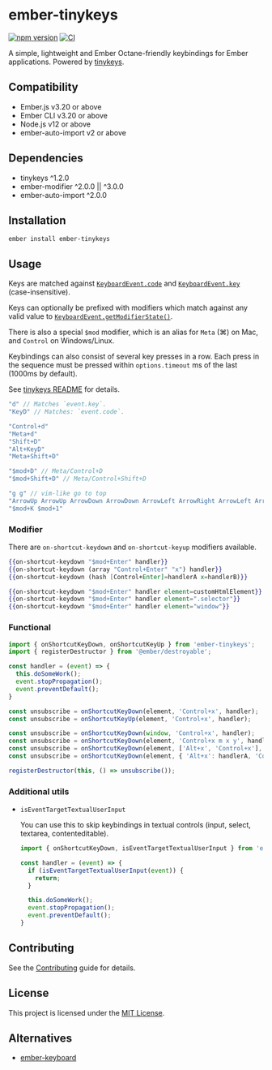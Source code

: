ember-tinykeys
==============================================================================

[![npm version](https://badge.fury.io/js/ember-tinykeys.svg)](https://badge.fury.io/js/ember-tinykeys)
[![CI](https://github.com/StepicOrg/ember-tinykeys/actions/workflows/ci.yml/badge.svg?branch=master&event=push)](https://github.com/StepicOrg/ember-tinykeys/actions/workflows/ci.yml)

A simple, lightweight and Ember Octane-friendly keybindings for Ember applications.
Powered by [tinykeys](https://github.com/jamiebuilds/tinykeys).


Compatibility
------------------------------------------------------------------------------

* Ember.js v3.20 or above
* Ember CLI v3.20 or above
* Node.js v12 or above
* ember-auto-import v2 or above

Dependencies
-----------------------------------------------------------------------------

* tinykeys ^1.2.0
* ember-modifier ^2.0.0 || ^3.0.0
* ember-auto-import ^2.0.0


Installation
------------------------------------------------------------------------------

```
ember install ember-tinykeys
```


Usage
------------------------------------------------------------------------------

Keys are matched against
[`KeyboardEvent.code`](https://developer.mozilla.org/en-US/docs/Web/API/KeyboardEvent/code/code_values)
and
[`KeyboardEvent.key`](https://developer.mozilla.org/en-US/docs/Web/API/KeyboardEvent/key)
(case-insensitive).

Keys can optionally be prefixed with modifiers which match against any valid value to
[`KeyboardEvent.getModifierState()`](https://developer.mozilla.org/en-US/docs/Web/API/KeyboardEvent/getModifierState).

There is also a special `$mod` modifier, which is an alias for `Meta` (⌘) on Mac, and `Control` on Windows/Linux.

Keybindings can also consist of several key presses in a row.
Each press in the sequence must be pressed within `options.timeout` ms of the last (1000ms by default).

See [tinykeys README](https://github.com/jamiebuilds/tinykeys#commonly-used-keys-and-codes) for details.

``` javascript
"d" // Matches `event.key`.
"KeyD" // Matches: `event.code`.

"Control+d"
"Meta+d"
"Shift+D"
"Alt+KeyD"
"Meta+Shift+D"

"$mod+D" // Meta/Control+D
"$mod+Shift+D" // Meta/Control+Shift+D

"g g" // vim-like go to top
"ArrowUp ArrowUp ArrowDown ArrowDown ArrowLeft ArrowRight ArrowLeft ArrowRight B A" // fatality
"$mod+K $mod+1"
```

### Modifier

There are `on-shortcut-keydown` and `on-shortcut-keyup` modifiers available.

``` handlebars
{{on-shortcut-keydown "$mod+Enter" handler}}
{{on-shortcut-keydown (array "Control+Enter" "x") handler}}
{{on-shortcut-keydown (hash [Control+Enter]=handlerA x=handlerB)}}

{{on-shortcut-keydown "$mod+Enter" handler element=customHtmlElement}}
{{on-shortcut-keydown "$mod+Enter" handler element=".selector"}}
{{on-shortcut-keydown "$mod+Enter" handler element="window"}}
```


### Functional

``` javascript
import { onShortcutKeyDown, onShortcutKeyUp } from 'ember-tinykeys';
import { registerDestructor } from '@ember/destroyable';

const handler = (event) => { 
  this.doSomeWork();
  event.stopPropagation();
  event.preventDefault();
}

const unsubscribe = onShortcutKeyDown(element, 'Control+x', handler);
const unsubscribe = onShortcutKeyUp(element, 'Control+x', handler);

const unsubscribe = onShortcutKeyDown(window, 'Control+x', handler);
const unsubscribe = onShortcutKeyDown(element, 'Control+x m x y', handler);
const unsubscribe = onShortcutKeyDown(element, ['Alt+x', 'Control+x'], handler);
const unsubscribe = onShortcutKeyDown(element, { 'Alt+x': handlerA, 'Control+x': handlerB });

registerDestructor(this, () => unsubscribe());
```


### Additional utils

- `isEventTargetTextualUserInput`

  You can use this to skip keybindings in textual controls (input, select, textarea, contenteditable).

  ``` javascript
  import { onShortcutKeyDown, isEventTargetTextualUserInput } from 'ember-tinykeys';

  const handler = (event) => {
    if (isEventTargetTextualUserInput(event)) {
      return;
    }

    this.doSomeWork();
    event.stopPropagation();
    event.preventDefault();
  }
  ```


Contributing
------------------------------------------------------------------------------

See the [Contributing](CONTRIBUTING.md) guide for details.


License
------------------------------------------------------------------------------

This project is licensed under the [MIT License](LICENSE.md).


Alternatives
------------------------------------------------------------------------------

- [ember-keyboard](https://github.com/adopted-ember-addons/ember-keyboard)
